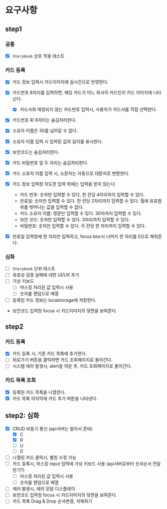 # 요구사항

## step1

### 공통

- [x] `Storybook` 상호 작용 테스트

### 카드 등록

- [x] 카드 정보 입력시 카드이미지에 실시간으로 반영한다.
- [x] 카드번호 8자리를 입력하면, 해당 카드가 어느 회사의 카드인지 카드 이미지에 나타난다.
  - [x] 카드사와 매칭되지 않는 카드번호 입력시, 사용자가 카드사를 직접 선택한다.
- [x] 카드번호 뒤 8자리는 숨김처리한다.

- [x] 소유자 이름은 30를 넘어갈 수 없다.
- [x] 소유자 이름 입력 시 입력된 값의 길이를 표시한다.
- [x] 보안코드는 숨김처리한다.
- [x] 카드 비밀번호 앞 두 자리는 숨김처리한다.
- [x] 카드 소유자 이름 입력 시, 소문자는 자동으로 대문자로 변환한다.
- [x] 카드 정보 입력창 의도한 입력 외에는 입력을 받지 않는다.
  - 카드 번호: 숫자만 입력할 수 있다, 한 칸당 4자리까지 입력할 수 있다.
  - 만료일: 숫자만 입력할 수 있다. 한 칸당 2자리까지 입력할 수 있다. 월에 유효범위를 벗어나는 값을 입력할 수 없다.
  - 카드 소유자 이름: 영문만 입력할 수 있다. 30자까지 입력할 수 있다.
  - 보안 코드: 숫자만 입력할 수 있다. 3자리까지 입력할 수 있다.
  - 비밀번호: 숫자만 입력할 수 있다. 각 칸당 한 자리까지 입력할 수 있다.
- [x] 만료일 입력창에 한 자리만 입력하고, focus blur시 나머지 한 자리를 0으로 채워준다.

### 심화

- [ ] `Storybook` 단위 테스트
- [ ] 유효성 검증 실패에 대한 UI/UX 추가
- [ ] 가상 키보드
  - [ ] 마스킹 처리된 값 입력시 사용
  - [ ] 숫자를 랜덤으로 배열
- [ ] 등록된 카드 정보는 localstorage에 저장한다.
- 보안코드 입력창 focus 시 카드이미지의 뒷면을 보여준다.

## step2

### 카드 등록

- [x] 카드 등록 시, 기존 카드 목록에 추가한다.
- [ ] 뒤로가기 버튼을 클릭하면 카드 조회페이지로 돌아간다.
- [ ] 시스템 에러 발생시, alert을 띄운 후, 카드 조회페이지로 돌아간다.

### 카드 목록 조회

- [x] 등록된 카드 목록을 나열한다.
- [x] 카드 목록 마지막에 카드 추가 버튼을 나타낸다.

## step2: 심화

- [x] CRUD 비동기 통신 (api서버는 알아서 준비)
  - [x] C
  - [x] R
  - [ ] U
  - [ ] D
- [ ] 나열된 카드 클릭시, 별칭 수정 가능
- [ ] 카드 등록시, 마스킹 input 입력에 가상 키보드 사용 (api서버로부터 숫자순서 전달받기?)
  - [ ] 마스킹 처리된 값 입력시 사용
  - [ ] 숫자를 랜덤으로 배열
- [ ] 에러 발생시, 에러 모달 디스플레이
- [ ] 보안코드 입력창 focus 시 카드이미지의 뒷면을 보여준다.
- [ ] 카드 목록 Drag & Drop 순서변경, 삭제하기
